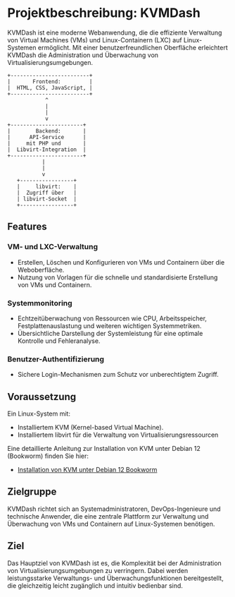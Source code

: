 # Projektbeschreibung: KVMDash
KVMDash ist eine moderne Webanwendung, die die effiziente Verwaltung von Virtual Machines (VMs) und Linux-Containern (LXC) auf Linux-Systemen ermöglicht. Mit einer benutzerfreundlichen Oberfläche erleichtert KVMDash die Administration und Überwachung von Virtualisierungsumgebungen.

```
+-------------------------+         
|       Frontend:         |         
|  HTML, CSS, JavaScript, |       
+-------------------------+        
            ^
            |
            |
            v
+-----------------------+
|        Backend:       |
|      API-Service      | 
|     mit PHP und       |
|  Libvirt-Integration  |
+-----------------------+                
           |
           |
           v
   +-----------------+
   |     libvirt:    |
   |  Zugriff über   |
   | libvirt-Socket  |
   +-----------------+

```


## Features

### VM- und LXC-Verwaltung
* Erstellen, Löschen und Konfigurieren von VMs und Containern über die Weboberfläche.
* Nutzung von Vorlagen für die schnelle und standardisierte Erstellung von VMs und Containern.

### Systemmonitoring
* Echtzeitüberwachung von Ressourcen wie CPU, Arbeitsspeicher, Festplattenauslastung und weiteren wichtigen Systemmetriken.
* Übersichtliche Darstellung der Systemleistung für eine optimale Kontrolle und Fehleranalyse.

### Benutzer-Authentifizierung
* Sichere Login-Mechanismen zum Schutz vor unberechtigtem Zugriff.


## Voraussetzung
Ein Linux-System mit:

* Installiertem KVM (Kernel-based Virtual Machine).
* Installiertem libvirt für die Verwaltung von Virtualisierungsressourcen

Eine detaillierte Anleitung zur Installation von KVM unter Debian 12 (Bookworm) finden Sie hier: 
* [Installation von KVM unter Debian 12 Bookworm](https://themm.curiosum.eu/howto/installation-von-kvm-unter-debian-12-bookworm)

## Zielgruppe 
KVMDash richtet sich an Systemadministratoren, DevOps-Ingenieure und technische Anwender, die eine zentrale Plattform zur Verwaltung und Überwachung von VMs und Containern auf Linux-Systemen benötigen.

## Ziel
Das Hauptziel von KVMDash ist es, die Komplexität bei der Administration von Virtualisierungsumgebungen zu verringern. Dabei werden leistungsstarke Verwaltungs- und Überwachungsfunktionen bereitgestellt, die gleichzeitig leicht zugänglich und intuitiv bedienbar sind.



